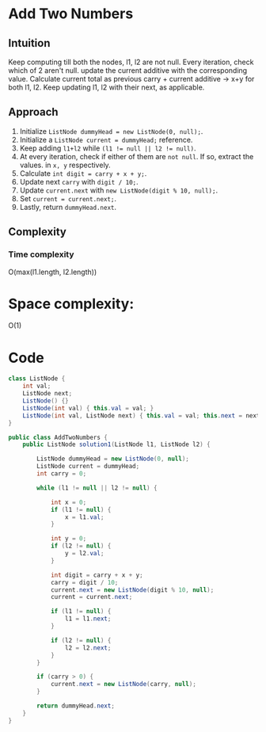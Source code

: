 # Add Two Numbers
## Intuition
Keep computing till both the nodes, l1, l2 are not null. Every iteration, check which of 2 aren't null. update the current additive with the corresponding value. Calculate current total as previous carry + current additive -> x+y for both l1, l2. Keep updating l1, l2 with their next, as applicable.

## Approach
1. Initialize `ListNode dummyHead = new ListNode(0, null);`.
2. Initialize a `ListNode current = dummyHead;` reference.
3. Keep adding `l1+l2` while `(l1 != null || l2 != null)`.
4. At every iteration, check if either of them are `not null`. If so, extract the values. in `x, y` respectively.
5. Calculate `int digit = carry + x + y;`.
6. Update next `carry` with `digit / 10;`.
7. Update `current.next` with `new ListNode(digit % 10, null);`.
8. Set `current = current.next;`.
9. Lastly, return `dummyHead.next`.

## Complexity
### Time complexity
O(max(l1.length, l2.length))

# Space complexity:
O(1)

# Code
```java
class ListNode {
    int val;
    ListNode next;
    ListNode() {}
    ListNode(int val) { this.val = val; }
    ListNode(int val, ListNode next) { this.val = val; this.next = next; }
}

public class AddTwoNumbers {
    public ListNode solution1(ListNode l1, ListNode l2) {

        ListNode dummyHead = new ListNode(0, null);
        ListNode current = dummyHead;
        int carry = 0;

        while (l1 != null || l2 != null) {

            int x = 0;
            if (l1 != null) {
                x = l1.val;
            }

            int y = 0;
            if (l2 != null) {
                y = l2.val;
            }

            int digit = carry + x + y;
            carry = digit / 10;
            current.next = new ListNode(digit % 10, null);
            current = current.next;

            if (l1 != null) {
                l1 = l1.next;
            }

            if (l2 != null) {
                l2 = l2.next;
            }
        }

        if (carry > 0) {
            current.next = new ListNode(carry, null);
        }

        return dummyHead.next;
    }
}
```
